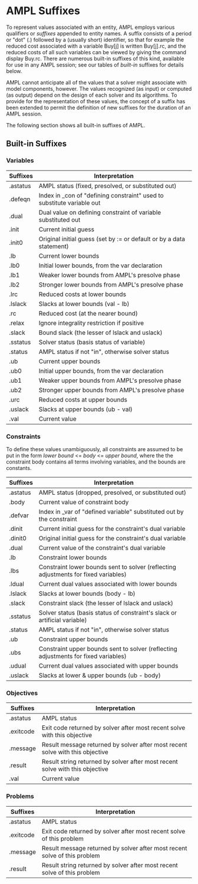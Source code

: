 # AMPL Suffixes

To represent values associated with an entity, AMPL employs various qualifiers or _suffixes_ appended to entity names. A suffix consists of a period or "dot" (.) followed by a (usually short) identifier, so that for example the reduced cost associated with a variable Buy[j] is written Buy[j].rc, and the reduced costs of all such variables can be viewed by giving the command display Buy.rc. There are numerous built-in suffixes of this kind, available for use in any AMPL session; see our tables of _built-in_ suffixes for details below.

AMPL cannot anticipate all of the values that a solver might associate with model components, however. The values recognized (as input) or computed (as output) depend on the design of each solver and its algorithms. To provide for the representation of these values, the concept of a suffix has been extended to permit the definition of new suffixes for the duration of an AMPL session.

The following section shows all built-in suffixes of AMPL.

## Built-in Suffixes

### Variables

| Suffixes | Interpretation |
| --- | --- |
| .astatus | AMPL status (fixed, presolved, or substituted out) |
| .defeqn | Index in \_con of "defining constraint" used to substitute variable out |
| .dual | Dual value on defining constraint of variable substituted out |
| .init | Current initial guess |
| .init0 | Original initial guess (set by := or default or by a data statement) |
| .lb | Current lower bounds |
| .lb0 | Initial lower bounds, from the var declaration |
| .lb1 | Weaker lower bounds from AMPL's presolve phase |
| .lb2 | Stronger lower bounds from AMPL's presolve phase |
| .lrc | Reduced costs at lower bounds |
| .lslack | Slacks at lower bounds (val - lb) |
| .rc | Reduced cost (at the nearer bound) |
| .relax | Ignore integrality restriction if positive |
| .slack | Bound slack (the lesser of lslack and uslack) |
| .sstatus | Solver status (basis status of variable) |
| .status | AMPL status if not "in", otherwise solver status |
| .ub | Current upper bounds |
| .ub0 | Initial upper bounds, from the var declaration |
| .ub1 | Weaker upper bounds from AMPL's presolve phase |
| .ub2 | Stronger upper bounds from AMPL's presolve phase |
| .urc | Reduced costs at upper bounds |
| .uslack | Slacks at upper bounds (ub - val) |
| .val | Current value |

### Constraints

To define these values unambiguously, all constraints are assumed to be put in the form _lower bound_ <= _body_ <= _upper bound_, where the the constraint body contains all terms involving variables, and the bounds are constants.

| Suffixes | Interpretation |
| --- | --- |
| .astatus | AMPL status (dropped, presolved, or substituted out) |
| .body | Current value of constraint body |
| .defvar | Index in \_var of "defined variable" substituted out by the constraint |
| .dinit | Current initial guess for the constraint's dual variable |
| .dinit0 | Original initial guess for the constraint's dual variable |
| .dual | Current value of the constraint's dual variable |
| .lb | Constraint lower bounds |
| .lbs | Constraint lower bounds sent to solver (reflecting adjustments for fixed variables) |
| .ldual | Current dual values associated with lower bounds |
| .lslack | Slacks at lower bounds (body - lb) |
| .slack | Constraint slack (the lesser of lslack and uslack) |
| .sstatus | Solver status (basis status of constraint's slack or artificial variable) |
| .status | AMPL status if not "in", otherwise solver status |
| .ub | Constraint upper bounds |
| .ubs | Constraint upper bounds sent to solver (reflecting adjustments for fixed variables) |
| .udual | Current dual values associated with upper bounds |
| .uslack | Slacks at lower & upper bounds (ub - body) |

### Objectives

| Suffixes | Interpretation |
| --- | --- |
| .astatus | AMPL status |
| .exitcode | Exit code returned by solver after most recent solve with this objective |
| .message | Result message returned by solver after most recent solve with this objective |
| .result | Result string returned by solver after most recent solve with this objective |
| .val | Current value |

### Problems

| Suffixes | Interpretation |
| --- | --- |
| .astatus | AMPL status |
| .exitcode | Exit code returned by solver after most recent solve of this problem |
| .message | Result message returned by solver after most recent solve of this problem |
| .result | Result string returned by solver after most recent solve of this problem |
